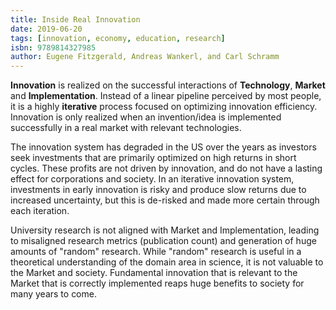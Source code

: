 ```yaml
---
title: Inside Real Innovation
date: 2019-06-20
tags: [innovation, economy, education, research]
isbn: 9789814327985
author: Eugene Fitzgerald, Andreas Wankerl, and Carl Schramm
---
```


**Innovation** is realized on the successful interactions of **Technology**, **Market** and **Implementation**. Instead of a linear pipeline perceived by most people, it is a highly **iterative** process focused on optimizing innovation efficiency. Innovation is only realized when an invention/idea is implemented successfully in a real market with relevant technologies.

The innovation system has degraded in the US over the years as investors seek investments that are primarily optimized on high returns in short cycles. These profits are not driven by innovation, and do not have a lasting effect for corporations and society. In an iterative innovation system, investments in early innovation is risky and produce slow returns due to increased uncertainty, but this is de-risked and made more certain through each iteration.

University research is not aligned with Market and Implementation, leading to misaligned research metrics (publication count) and generation of huge amounts of "random" research. While "random" research is useful in a theoretical understanding of the domain area in science, it is not valuable to the Market and society. Fundamental innovation that is relevant to the Market that is correctly implemented reaps huge benefits to society for many years to come.
